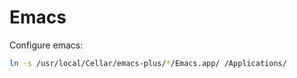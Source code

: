 # Emacs

Configure emacs:

```sh
ln -s /usr/local/Cellar/emacs-plus/*/Emacs.app/ /Applications/
```
